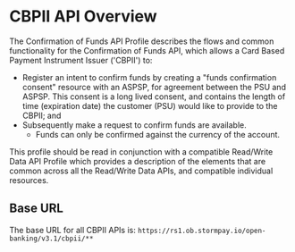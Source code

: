 # CBPII API Overview

The Confirmation of Funds API Profile describes the flows and common functionality for the Confirmation of Funds API, which allows a Card Based Payment Instrument Issuer ('CBPII') to:

- Register an intent to confirm funds by creating a "funds confirmation consent" resource with an ASPSP, for agreement between the PSU and ASPSP. This consent is a long lived consent, and contains the length of time (expiration date) the customer (PSU) would like to provide to the CBPII; and
- Subsequently make a request to confirm funds are available.
  - Funds can only be confirmed against the currency of the account.

This profile should be read in conjunction with a compatible Read/Write Data API Profile which provides a description of the elements that are common across all the Read/Write Data APIs, and compatible individual resources.

## Base URL
The base URL for all CBPII APIs is: `https://rs1.ob.stormpay.io/open-banking/v3.1/cbpii/**`